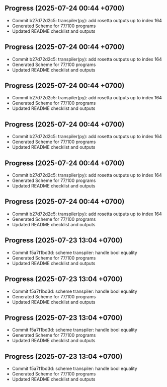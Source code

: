 ## Progress (2025-07-24 00:44 +0700)
- Commit b27d72d2c5: transpiler(py): add rosetta outputs up to index 164
- Generated Scheme for 77/100 programs
- Updated README checklist and outputs

## Progress (2025-07-24 00:44 +0700)
- Commit b27d72d2c5: transpiler(py): add rosetta outputs up to index 164
- Generated Scheme for 77/100 programs
- Updated README checklist and outputs

## Progress (2025-07-24 00:44 +0700)
- Commit b27d72d2c5: transpiler(py): add rosetta outputs up to index 164
- Generated Scheme for 77/100 programs
- Updated README checklist and outputs

## Progress (2025-07-24 00:44 +0700)
- Commit b27d72d2c5: transpiler(py): add rosetta outputs up to index 164
- Generated Scheme for 77/100 programs
- Updated README checklist and outputs

## Progress (2025-07-24 00:44 +0700)
- Commit b27d72d2c5: transpiler(py): add rosetta outputs up to index 164
- Generated Scheme for 77/100 programs
- Updated README checklist and outputs

## Progress (2025-07-24 00:44 +0700)
- Commit b27d72d2c5: transpiler(py): add rosetta outputs up to index 164
- Generated Scheme for 77/100 programs
- Updated README checklist and outputs

## Progress (2025-07-23 13:04 +0700)
- Commit f5a7f1bd3d: scheme transpiler: handle bool equality
- Generated Scheme for 77/100 programs
- Updated README checklist and outputs

## Progress (2025-07-23 13:04 +0700)
- Commit f5a7f1bd3d: scheme transpiler: handle bool equality
- Generated Scheme for 77/100 programs
- Updated README checklist and outputs

## Progress (2025-07-23 13:04 +0700)
- Commit f5a7f1bd3d: scheme transpiler: handle bool equality
- Generated Scheme for 77/100 programs
- Updated README checklist and outputs

## Progress (2025-07-23 13:04 +0700)
- Commit f5a7f1bd3d: scheme transpiler: handle bool equality
- Generated Scheme for 77/100 programs
- Updated README checklist and outputs


